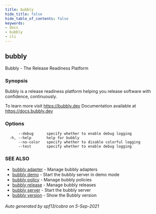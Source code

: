 ```yaml
---
title: bubbly
hide_title: false
hide_table_of_contents: false
keywords:
- docs
- bubbly
- cli
---
```

## bubbly

Bubbly - The Release Readiness Platform

### Synopsis

Bubbly is a release readiness platform helping you
release software with confidence, continuously.

To learn more visit https://bubbly.dev
Documentation available at https://docs.bubbly.dev

### Options

```
      --debug      specify whether to enable debug logging
  -h, --help       help for bubbly
      --no-color   specify whether to disable colorful logging
      --test       specify whether to enable debug logging
```

### SEE ALSO

* [bubbly adapter](bubbly_adapter.md)	 - Manage bubbly adapters
* [bubbly demo](bubbly_demo.md)	 - Start the bubbly server in demo mode
* [bubbly policy](bubbly_policy.md)	 - Manage bubbly policies
* [bubbly release](bubbly_release.md)	 - Manage bubbly releases
* [bubbly server](bubbly_server.md)	 - Start the bubbly server
* [bubbly version](bubbly_version.md)	 - Show the Bubbly version

###### Auto generated by spf13/cobra on 5-Sep-2021
